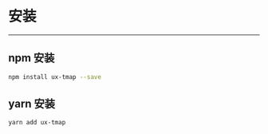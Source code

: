 # 安装

---

## npm 安装

```bash
npm install ux-tmap --save
```

## yarn 安装

```bash
yarn add ux-tmap
```

